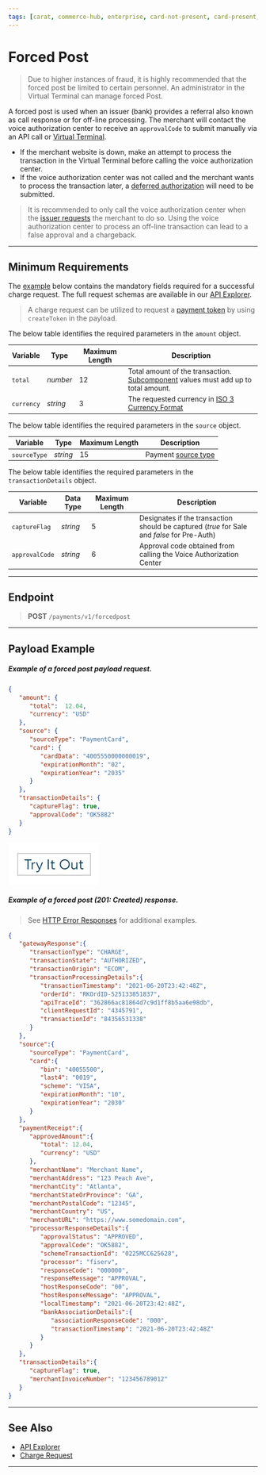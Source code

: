 ```yaml
---
tags: [carat, commerce-hub, enterprise, card-not-present, card-present, forced-post, payments, api-documents, api-reference, authorization, sale, pre-auth]
---
```


# Forced Post

<!-- theme: danger -->
> Due to higher instances of fraud, it is highly recommended that the forced post be limited to certain personnel. An administrator in the Virtual Terminal can manage forced Post.

A forced post is used when an issuer (bank) provides a referral also known as call response or for off-line processing. The merchant will contact the voice authorization center to receive an `approvalCode` to submit manually via an API call or [Virtual Terminal](?path=docs/Online-Mobile-Digital/Virtual-Terminal/Virtual-Terminal.md).

- If the merchant website is down, make an attempt to process the transaction in the Virtual Terminal before calling the voice authorization center.
- If the voice authorization center was not called and the merchant wants to process the transaction later, a [deferred authorization](?path=docs/Resources/Guides/Authorizations/Deferred-Auth.md) will need to be submitted.

<!-- theme: warning -->
>It is recommended to only call the voice authorization center when the [issuer requests](?path=docs/Resources/Guides/Response-Codes/Response-Code.md) the merchant to do so. Using the voice authorization center to process an off-line transaction can lead to a false approval and a chargeback.

---

## Minimum Requirements

The [example](#payload-example) below contains the mandatory fields required for a successful charge request. The full request schemas are available in our [API Explorer](../api/?type=post&path=/payments/v1/charge).

<!--theme:info-->
> A charge request can be utilized to request a [payment token](?path=docs/Resources/API-Documents/Payments_VAS/Payment-Token.md) by using `createToken` in the payload.

<!--
type: tab
title: amount
-->

The below table identifies the required parameters in the `amount` object.

|Variable |  Type| Maximum Length | Description |
|---------|----------|----------------|---------|
| `total` | *number* | 12 | Total amount of the transaction. [Subcomponent](?path=docs/Resources/Master-Data/Amount-Components.md) values must add up to total amount. |
| `currency` | *string* | 3 | The requested currency in [ISO 3 Currency Format](?path=docs/Resources/Master-Data/Currency-Code.md) |

<!--
type: tab
title: source
-->

The below table identifies the required parameters in the `source` object.

| Variable | Type| Maximum Length | Description |
|---------|----------|----------------|---------|
|`sourceType` | *string* | 15 | Payment [source type](?path=docs/Resources/Guides/Payment-Sources/Source-Type.md) |

<!--
type: tab
title: transactionDetails
-->

The below table identifies the required parameters in the `transactionDetails` object.

| Variable | Data Type| Maximum Length | Description |
|---------|----------|----------------|---------|
|`captureFlag` | *string* | 5 | Designates if the transaction should be captured (*true* for Sale and *false* for Pre-Auth) |
|`approvalCode`|  *string* | 6 | Approval code obtained from calling the Voice Authorization Center |

<!-- type: tab-end -->

---

## Endpoint
<!-- theme: success -->
>**POST** `/payments/v1/forcedpost`

---

## Payload Example

<!--
type: tab
title: Request
-->

##### Example of a forced post payload request.

```json
{
   "amount": {
      "total":  12.04,
      "currency": "USD"
   },
   "source": {
      "sourceType": "PaymentCard",
      "card": {
         "cardData": "4005550000000019",
         "expirationMonth": "02",
         "expirationYear": "2035"
      }
   },
   "transactionDetails": {
      "captureFlag": true,
      "approvalCode": "OK5882"
   } 
}
```

[![Try it out](../../../../assets/images/button.png)](../api/?type=post&path=/payments/v1/forcedpost)

<!--
type: tab
title: Response
-->

##### Example of a forced post (201: Created) response.

<!-- theme: info -->
> See [HTTP Error Responses](?path=docs/Resources/Guides/Response-Codes/HTTP.md) for additional examples.

```json
{
   "gatewayResponse":{
      "transactionType": "CHARGE",
      "transactionState": "AUTHORIZED",
      "transactionOrigin": "ECOM",
      "transactionProcessingDetails":{
         "transactionTimestamp": "2021-06-20T23:42:48Z",
         "orderId": "RKOrdID-525133851837",
         "apiTraceId": "362866ac81864d7c9d1ff8b5aa6e98db",
         "clientRequestId": "4345791",
         "transactionId": "84356531338"
      }
   },
   "source":{
      "sourceType": "PaymentCard",
      "card":{
         "bin": "40055500",
         "last4": "0019",
         "scheme": "VISA",
         "expirationMonth": "10",
         "expirationYear": "2030"
      }
   },
   "paymentReceipt":{
      "approvedAmount":{
         "total": 12.04,
         "currency": "USD"
      },
      "merchantName": "Merchant Name",
      "merchantAddress": "123 Peach Ave",
      "merchantCity": "Atlanta",
      "merchantStateOrProvince": "GA",
      "merchantPostalCode": "12345",
      "merchantCountry": "US",
      "merchantURL": "https://www.somedomain.com",
      "processorResponseDetails":{
         "approvalStatus": "APPROVED",
         "approvalCode": "OK5882",
         "schemeTransactionId": "0225MCC625628",
         "processor": "fiserv",
         "responseCode": "000000",
         "responseMessage": "APPROVAL",
         "hostResponseCode": "00",
         "hostResponseMessage": "APPROVAL",
         "localTimestamp": "2021-06-20T23:42:48Z",
         "bankAssociationDetails":{
            "associationResponseCode": "000",
            "transactionTimestamp": "2021-06-20T23:42:48Z"
         }
      }
   },
   "transactionDetails":{
      "captureFlag": true,
      "merchantInvoiceNumber": "123456789012"
   }
}
```

<!-- type: tab-end -->

---

## See Also

- [API Explorer](../api/?type=post&path=/payments/v1/forcedpost)
- [Charge Request](?path=docs/Resources/API-Documents/Payments/Charges.md)

---